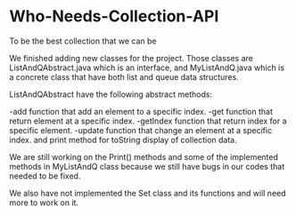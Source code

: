 # Who-Needs-Collection-API
To be the best collection that we can be

We finished adding new classes for the project. Those classes are ListAndQAbstract.java which is an interface, and MyListAndQ.java which is a concrete class that have both
list and queue data structures. 

ListAndQAbstract have the following abstract methods:

-add function that add an element to a specific index.
-get function that return element at a specific index.
-getIndex function that return index for a specific element.
-update function that change an element at a specific index.
and print method for toString display of collection data.

We are still working on the Print() methods and some of the implemented methods in MyListAndQ class because we still have bugs in our codes that needed to be fixed. 

We also have not implemented the Set class and its functions and will need more to work on it. 
